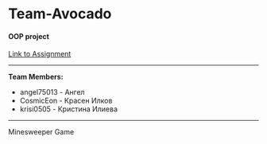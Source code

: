 # Team-Avocado
#### OOP project
[Link to Assignment](https://github.com/TelerikAcademy/JavaScript-Applications/blob/master/Teamwork/README.md)

---
**Team Members:**
* angel75013 - Ангел
* CosmicEon - Красен Илков
* krisi0505 - Кристина Илиева


---

Minesweeper Game 

